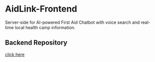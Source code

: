 # AidLink-Frontend
Server-side for AI-powered First Aid Chatbot with voice search and real-time local health camp information.

## Backend Repository 
[click here](https://github.com/aneetan/AidLink-Backend)
